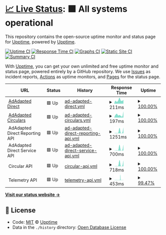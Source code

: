 # [📈 Live Status](https://demo.upptime.js.org): <!--live status--> **🟩 All systems operational**

This repository contains the open-source uptime monitor and status page for [Upptime](https://upptime.js.org), powered by [Upptime](https://github.com/upptime/upptime).

[![Uptime CI](https://github.com/koj-co/upptime/workflows/Uptime%20CI/badge.svg)](https://github.com/koj-co/upptime/actions?query=workflow%3A%22Uptime+CI%22)
[![Response Time CI](https://github.com/koj-co/upptime/workflows/Response%20Time%20CI/badge.svg)](https://github.com/koj-co/upptime/actions?query=workflow%3A%22Response+Time+CI%22)
[![Graphs CI](https://github.com/koj-co/upptime/workflows/Graphs%20CI/badge.svg)](https://github.com/koj-co/upptime/actions?query=workflow%3A%22Graphs+CI%22)
[![Static Site CI](https://github.com/koj-co/upptime/workflows/Static%20Site%20CI/badge.svg)](https://github.com/koj-co/upptime/actions?query=workflow%3A%22Static+Site+CI%22)
[![Summary CI](https://github.com/koj-co/upptime/workflows/Summary%20CI/badge.svg)](https://github.com/koj-co/upptime/actions?query=workflow%3A%22Summary+CI%22)

With [Upptime](https://upptime.js.org), you can get your own unlimited and free uptime monitor and status page, powered entirely by a GitHub repository. We use [Issues](https://github.com/upptime/upptime/issues) as incident reports, [Actions](https://github.com/adadaptedinc/upptime/actions) as uptime monitors, and [Pages](https://demo.upptime.js.org) for the status page.

<!--start: status pages-->
<!-- This summary is generated by Upptime (https://github.com/upptime/upptime) -->
<!-- Do not edit this manually, your changes will be overwritten -->
<!-- prettier-ignore -->
| URL | Status | History | Response Time | Uptime |
| --- | ------ | ------- | ------------- | ------ |
| <img alt="" src="https://favicons.githubusercontent.com/direct.dev.adadapted.dev" height="13"> [AdAdapted Direct](https://direct.dev.adadapted.dev) | 🟩 Up | [ad-adapted-direct.yml](https://github.com/adadaptedinc/upptime/commits/HEAD/history/ad-adapted-direct.yml) | <details><summary><img alt="Response time graph" src="./graphs/ad-adapted-direct/response-time-week.png" height="20"> 211ms</summary><br><a href="https://status.adadapted.dev/history/ad-adapted-direct"><img alt="Response time 194" src="https://img.shields.io/endpoint?url=https%3A%2F%2Fraw.githubusercontent.com%2Fadadaptedinc%2Fupptime%2FHEAD%2Fapi%2Fad-adapted-direct%2Fresponse-time.json"></a><br><a href="https://status.adadapted.dev/history/ad-adapted-direct"><img alt="24-hour response time 240" src="https://img.shields.io/endpoint?url=https%3A%2F%2Fraw.githubusercontent.com%2Fadadaptedinc%2Fupptime%2FHEAD%2Fapi%2Fad-adapted-direct%2Fresponse-time-day.json"></a><br><a href="https://status.adadapted.dev/history/ad-adapted-direct"><img alt="7-day response time 211" src="https://img.shields.io/endpoint?url=https%3A%2F%2Fraw.githubusercontent.com%2Fadadaptedinc%2Fupptime%2FHEAD%2Fapi%2Fad-adapted-direct%2Fresponse-time-week.json"></a><br><a href="https://status.adadapted.dev/history/ad-adapted-direct"><img alt="30-day response time 153" src="https://img.shields.io/endpoint?url=https%3A%2F%2Fraw.githubusercontent.com%2Fadadaptedinc%2Fupptime%2FHEAD%2Fapi%2Fad-adapted-direct%2Fresponse-time-month.json"></a><br><a href="https://status.adadapted.dev/history/ad-adapted-direct"><img alt="1-year response time 194" src="https://img.shields.io/endpoint?url=https%3A%2F%2Fraw.githubusercontent.com%2Fadadaptedinc%2Fupptime%2FHEAD%2Fapi%2Fad-adapted-direct%2Fresponse-time-year.json"></a></details> | <details><summary><a href="https://status.adadapted.dev/history/ad-adapted-direct">100.00%</a></summary><a href="https://status.adadapted.dev/history/ad-adapted-direct"><img alt="All-time uptime 99.98%" src="https://img.shields.io/endpoint?url=https%3A%2F%2Fraw.githubusercontent.com%2Fadadaptedinc%2Fupptime%2FHEAD%2Fapi%2Fad-adapted-direct%2Fuptime.json"></a><br><a href="https://status.adadapted.dev/history/ad-adapted-direct"><img alt="24-hour uptime 100.00%" src="https://img.shields.io/endpoint?url=https%3A%2F%2Fraw.githubusercontent.com%2Fadadaptedinc%2Fupptime%2FHEAD%2Fapi%2Fad-adapted-direct%2Fuptime-day.json"></a><br><a href="https://status.adadapted.dev/history/ad-adapted-direct"><img alt="7-day uptime 100.00%" src="https://img.shields.io/endpoint?url=https%3A%2F%2Fraw.githubusercontent.com%2Fadadaptedinc%2Fupptime%2FHEAD%2Fapi%2Fad-adapted-direct%2Fuptime-week.json"></a><br><a href="https://status.adadapted.dev/history/ad-adapted-direct"><img alt="30-day uptime 100.00%" src="https://img.shields.io/endpoint?url=https%3A%2F%2Fraw.githubusercontent.com%2Fadadaptedinc%2Fupptime%2FHEAD%2Fapi%2Fad-adapted-direct%2Fuptime-month.json"></a><br><a href="https://status.adadapted.dev/history/ad-adapted-direct"><img alt="1-year uptime 99.98%" src="https://img.shields.io/endpoint?url=https%3A%2F%2Fraw.githubusercontent.com%2Fadadaptedinc%2Fupptime%2FHEAD%2Fapi%2Fad-adapted-direct%2Fuptime-year.json"></a></details>
| <img alt="" src="https://favicons.githubusercontent.com/circulars.dev.adadapted.dev" height="13"> [AdAdapted Circulars](https://circulars.dev.adadapted.dev) | 🟩 Up | [ad-adapted-circulars.yml](https://github.com/adadaptedinc/upptime/commits/HEAD/history/ad-adapted-circulars.yml) | <details><summary><img alt="Response time graph" src="./graphs/ad-adapted-circulars/response-time-week.png" height="20"> 197ms</summary><br><a href="https://status.adadapted.dev/history/ad-adapted-circulars"><img alt="Response time 229" src="https://img.shields.io/endpoint?url=https%3A%2F%2Fraw.githubusercontent.com%2Fadadaptedinc%2Fupptime%2FHEAD%2Fapi%2Fad-adapted-circulars%2Fresponse-time.json"></a><br><a href="https://status.adadapted.dev/history/ad-adapted-circulars"><img alt="24-hour response time 435" src="https://img.shields.io/endpoint?url=https%3A%2F%2Fraw.githubusercontent.com%2Fadadaptedinc%2Fupptime%2FHEAD%2Fapi%2Fad-adapted-circulars%2Fresponse-time-day.json"></a><br><a href="https://status.adadapted.dev/history/ad-adapted-circulars"><img alt="7-day response time 197" src="https://img.shields.io/endpoint?url=https%3A%2F%2Fraw.githubusercontent.com%2Fadadaptedinc%2Fupptime%2FHEAD%2Fapi%2Fad-adapted-circulars%2Fresponse-time-week.json"></a><br><a href="https://status.adadapted.dev/history/ad-adapted-circulars"><img alt="30-day response time 132" src="https://img.shields.io/endpoint?url=https%3A%2F%2Fraw.githubusercontent.com%2Fadadaptedinc%2Fupptime%2FHEAD%2Fapi%2Fad-adapted-circulars%2Fresponse-time-month.json"></a><br><a href="https://status.adadapted.dev/history/ad-adapted-circulars"><img alt="1-year response time 229" src="https://img.shields.io/endpoint?url=https%3A%2F%2Fraw.githubusercontent.com%2Fadadaptedinc%2Fupptime%2FHEAD%2Fapi%2Fad-adapted-circulars%2Fresponse-time-year.json"></a></details> | <details><summary><a href="https://status.adadapted.dev/history/ad-adapted-circulars">100.00%</a></summary><a href="https://status.adadapted.dev/history/ad-adapted-circulars"><img alt="All-time uptime 99.96%" src="https://img.shields.io/endpoint?url=https%3A%2F%2Fraw.githubusercontent.com%2Fadadaptedinc%2Fupptime%2FHEAD%2Fapi%2Fad-adapted-circulars%2Fuptime.json"></a><br><a href="https://status.adadapted.dev/history/ad-adapted-circulars"><img alt="24-hour uptime 100.00%" src="https://img.shields.io/endpoint?url=https%3A%2F%2Fraw.githubusercontent.com%2Fadadaptedinc%2Fupptime%2FHEAD%2Fapi%2Fad-adapted-circulars%2Fuptime-day.json"></a><br><a href="https://status.adadapted.dev/history/ad-adapted-circulars"><img alt="7-day uptime 100.00%" src="https://img.shields.io/endpoint?url=https%3A%2F%2Fraw.githubusercontent.com%2Fadadaptedinc%2Fupptime%2FHEAD%2Fapi%2Fad-adapted-circulars%2Fuptime-week.json"></a><br><a href="https://status.adadapted.dev/history/ad-adapted-circulars"><img alt="30-day uptime 99.96%" src="https://img.shields.io/endpoint?url=https%3A%2F%2Fraw.githubusercontent.com%2Fadadaptedinc%2Fupptime%2FHEAD%2Fapi%2Fad-adapted-circulars%2Fuptime-month.json"></a><br><a href="https://status.adadapted.dev/history/ad-adapted-circulars"><img alt="1-year uptime 99.96%" src="https://img.shields.io/endpoint?url=https%3A%2F%2Fraw.githubusercontent.com%2Fadadaptedinc%2Fupptime%2FHEAD%2Fapi%2Fad-adapted-circulars%2Fuptime-year.json"></a></details>
| <img alt="" src="https://favicons.githubusercontent.com/null" height="13"> AdAdapted Direct Reporting API | 🟩 Up | [ad-adapted-direct-reporting-api.yml](https://github.com/adadaptedinc/upptime/commits/HEAD/history/ad-adapted-direct-reporting-api.yml) | <details><summary><img alt="Response time graph" src="./graphs/ad-adapted-direct-reporting-api/response-time-week.png" height="20"> 1251ms</summary><br><a href="https://status.adadapted.dev/history/ad-adapted-direct-reporting-api"><img alt="Response time 1218" src="https://img.shields.io/endpoint?url=https%3A%2F%2Fraw.githubusercontent.com%2Fadadaptedinc%2Fupptime%2FHEAD%2Fapi%2Fad-adapted-direct-reporting-api%2Fresponse-time.json"></a><br><a href="https://status.adadapted.dev/history/ad-adapted-direct-reporting-api"><img alt="24-hour response time 4155" src="https://img.shields.io/endpoint?url=https%3A%2F%2Fraw.githubusercontent.com%2Fadadaptedinc%2Fupptime%2FHEAD%2Fapi%2Fad-adapted-direct-reporting-api%2Fresponse-time-day.json"></a><br><a href="https://status.adadapted.dev/history/ad-adapted-direct-reporting-api"><img alt="7-day response time 1251" src="https://img.shields.io/endpoint?url=https%3A%2F%2Fraw.githubusercontent.com%2Fadadaptedinc%2Fupptime%2FHEAD%2Fapi%2Fad-adapted-direct-reporting-api%2Fresponse-time-week.json"></a><br><a href="https://status.adadapted.dev/history/ad-adapted-direct-reporting-api"><img alt="30-day response time 371" src="https://img.shields.io/endpoint?url=https%3A%2F%2Fraw.githubusercontent.com%2Fadadaptedinc%2Fupptime%2FHEAD%2Fapi%2Fad-adapted-direct-reporting-api%2Fresponse-time-month.json"></a><br><a href="https://status.adadapted.dev/history/ad-adapted-direct-reporting-api"><img alt="1-year response time 1218" src="https://img.shields.io/endpoint?url=https%3A%2F%2Fraw.githubusercontent.com%2Fadadaptedinc%2Fupptime%2FHEAD%2Fapi%2Fad-adapted-direct-reporting-api%2Fresponse-time-year.json"></a></details> | <details><summary><a href="https://status.adadapted.dev/history/ad-adapted-direct-reporting-api">100.00%</a></summary><a href="https://status.adadapted.dev/history/ad-adapted-direct-reporting-api"><img alt="All-time uptime 99.95%" src="https://img.shields.io/endpoint?url=https%3A%2F%2Fraw.githubusercontent.com%2Fadadaptedinc%2Fupptime%2FHEAD%2Fapi%2Fad-adapted-direct-reporting-api%2Fuptime.json"></a><br><a href="https://status.adadapted.dev/history/ad-adapted-direct-reporting-api"><img alt="24-hour uptime 100.00%" src="https://img.shields.io/endpoint?url=https%3A%2F%2Fraw.githubusercontent.com%2Fadadaptedinc%2Fupptime%2FHEAD%2Fapi%2Fad-adapted-direct-reporting-api%2Fuptime-day.json"></a><br><a href="https://status.adadapted.dev/history/ad-adapted-direct-reporting-api"><img alt="7-day uptime 100.00%" src="https://img.shields.io/endpoint?url=https%3A%2F%2Fraw.githubusercontent.com%2Fadadaptedinc%2Fupptime%2FHEAD%2Fapi%2Fad-adapted-direct-reporting-api%2Fuptime-week.json"></a><br><a href="https://status.adadapted.dev/history/ad-adapted-direct-reporting-api"><img alt="30-day uptime 100.00%" src="https://img.shields.io/endpoint?url=https%3A%2F%2Fraw.githubusercontent.com%2Fadadaptedinc%2Fupptime%2FHEAD%2Fapi%2Fad-adapted-direct-reporting-api%2Fuptime-month.json"></a><br><a href="https://status.adadapted.dev/history/ad-adapted-direct-reporting-api"><img alt="1-year uptime 99.95%" src="https://img.shields.io/endpoint?url=https%3A%2F%2Fraw.githubusercontent.com%2Fadadaptedinc%2Fupptime%2FHEAD%2Fapi%2Fad-adapted-direct-reporting-api%2Fuptime-year.json"></a></details>
| <img alt="" src="https://favicons.githubusercontent.com/null" height="13"> AdAdapted Direct Service API | 🟩 Up | [ad-adapted-direct-service-api.yml](https://github.com/adadaptedinc/upptime/commits/HEAD/history/ad-adapted-direct-service-api.yml) | <details><summary><img alt="Response time graph" src="./graphs/ad-adapted-direct-service-api/response-time-week.png" height="20"> 700ms</summary><br><a href="https://status.adadapted.dev/history/ad-adapted-direct-service-api"><img alt="Response time 898" src="https://img.shields.io/endpoint?url=https%3A%2F%2Fraw.githubusercontent.com%2Fadadaptedinc%2Fupptime%2FHEAD%2Fapi%2Fad-adapted-direct-service-api%2Fresponse-time.json"></a><br><a href="https://status.adadapted.dev/history/ad-adapted-direct-service-api"><img alt="24-hour response time 2299" src="https://img.shields.io/endpoint?url=https%3A%2F%2Fraw.githubusercontent.com%2Fadadaptedinc%2Fupptime%2FHEAD%2Fapi%2Fad-adapted-direct-service-api%2Fresponse-time-day.json"></a><br><a href="https://status.adadapted.dev/history/ad-adapted-direct-service-api"><img alt="7-day response time 700" src="https://img.shields.io/endpoint?url=https%3A%2F%2Fraw.githubusercontent.com%2Fadadaptedinc%2Fupptime%2FHEAD%2Fapi%2Fad-adapted-direct-service-api%2Fresponse-time-week.json"></a><br><a href="https://status.adadapted.dev/history/ad-adapted-direct-service-api"><img alt="30-day response time 299" src="https://img.shields.io/endpoint?url=https%3A%2F%2Fraw.githubusercontent.com%2Fadadaptedinc%2Fupptime%2FHEAD%2Fapi%2Fad-adapted-direct-service-api%2Fresponse-time-month.json"></a><br><a href="https://status.adadapted.dev/history/ad-adapted-direct-service-api"><img alt="1-year response time 898" src="https://img.shields.io/endpoint?url=https%3A%2F%2Fraw.githubusercontent.com%2Fadadaptedinc%2Fupptime%2FHEAD%2Fapi%2Fad-adapted-direct-service-api%2Fresponse-time-year.json"></a></details> | <details><summary><a href="https://status.adadapted.dev/history/ad-adapted-direct-service-api">100.00%</a></summary><a href="https://status.adadapted.dev/history/ad-adapted-direct-service-api"><img alt="All-time uptime 99.80%" src="https://img.shields.io/endpoint?url=https%3A%2F%2Fraw.githubusercontent.com%2Fadadaptedinc%2Fupptime%2FHEAD%2Fapi%2Fad-adapted-direct-service-api%2Fuptime.json"></a><br><a href="https://status.adadapted.dev/history/ad-adapted-direct-service-api"><img alt="24-hour uptime 100.00%" src="https://img.shields.io/endpoint?url=https%3A%2F%2Fraw.githubusercontent.com%2Fadadaptedinc%2Fupptime%2FHEAD%2Fapi%2Fad-adapted-direct-service-api%2Fuptime-day.json"></a><br><a href="https://status.adadapted.dev/history/ad-adapted-direct-service-api"><img alt="7-day uptime 100.00%" src="https://img.shields.io/endpoint?url=https%3A%2F%2Fraw.githubusercontent.com%2Fadadaptedinc%2Fupptime%2FHEAD%2Fapi%2Fad-adapted-direct-service-api%2Fuptime-week.json"></a><br><a href="https://status.adadapted.dev/history/ad-adapted-direct-service-api"><img alt="30-day uptime 100.00%" src="https://img.shields.io/endpoint?url=https%3A%2F%2Fraw.githubusercontent.com%2Fadadaptedinc%2Fupptime%2FHEAD%2Fapi%2Fad-adapted-direct-service-api%2Fuptime-month.json"></a><br><a href="https://status.adadapted.dev/history/ad-adapted-direct-service-api"><img alt="1-year uptime 99.80%" src="https://img.shields.io/endpoint?url=https%3A%2F%2Fraw.githubusercontent.com%2Fadadaptedinc%2Fupptime%2FHEAD%2Fapi%2Fad-adapted-direct-service-api%2Fuptime-year.json"></a></details>
| <img alt="" src="https://favicons.githubusercontent.com/null" height="13"> Circular API | 🟩 Up | [circular-api.yml](https://github.com/adadaptedinc/upptime/commits/HEAD/history/circular-api.yml) | <details><summary><img alt="Response time graph" src="./graphs/circular-api/response-time-week.png" height="20"> 718ms</summary><br><a href="https://status.adadapted.dev/history/circular-api"><img alt="Response time 943" src="https://img.shields.io/endpoint?url=https%3A%2F%2Fraw.githubusercontent.com%2Fadadaptedinc%2Fupptime%2FHEAD%2Fapi%2Fcircular-api%2Fresponse-time.json"></a><br><a href="https://status.adadapted.dev/history/circular-api"><img alt="24-hour response time 2295" src="https://img.shields.io/endpoint?url=https%3A%2F%2Fraw.githubusercontent.com%2Fadadaptedinc%2Fupptime%2FHEAD%2Fapi%2Fcircular-api%2Fresponse-time-day.json"></a><br><a href="https://status.adadapted.dev/history/circular-api"><img alt="7-day response time 718" src="https://img.shields.io/endpoint?url=https%3A%2F%2Fraw.githubusercontent.com%2Fadadaptedinc%2Fupptime%2FHEAD%2Fapi%2Fcircular-api%2Fresponse-time-week.json"></a><br><a href="https://status.adadapted.dev/history/circular-api"><img alt="30-day response time 415" src="https://img.shields.io/endpoint?url=https%3A%2F%2Fraw.githubusercontent.com%2Fadadaptedinc%2Fupptime%2FHEAD%2Fapi%2Fcircular-api%2Fresponse-time-month.json"></a><br><a href="https://status.adadapted.dev/history/circular-api"><img alt="1-year response time 943" src="https://img.shields.io/endpoint?url=https%3A%2F%2Fraw.githubusercontent.com%2Fadadaptedinc%2Fupptime%2FHEAD%2Fapi%2Fcircular-api%2Fresponse-time-year.json"></a></details> | <details><summary><a href="https://status.adadapted.dev/history/circular-api">100.00%</a></summary><a href="https://status.adadapted.dev/history/circular-api"><img alt="All-time uptime 99.84%" src="https://img.shields.io/endpoint?url=https%3A%2F%2Fraw.githubusercontent.com%2Fadadaptedinc%2Fupptime%2FHEAD%2Fapi%2Fcircular-api%2Fuptime.json"></a><br><a href="https://status.adadapted.dev/history/circular-api"><img alt="24-hour uptime 100.00%" src="https://img.shields.io/endpoint?url=https%3A%2F%2Fraw.githubusercontent.com%2Fadadaptedinc%2Fupptime%2FHEAD%2Fapi%2Fcircular-api%2Fuptime-day.json"></a><br><a href="https://status.adadapted.dev/history/circular-api"><img alt="7-day uptime 100.00%" src="https://img.shields.io/endpoint?url=https%3A%2F%2Fraw.githubusercontent.com%2Fadadaptedinc%2Fupptime%2FHEAD%2Fapi%2Fcircular-api%2Fuptime-week.json"></a><br><a href="https://status.adadapted.dev/history/circular-api"><img alt="30-day uptime 100.00%" src="https://img.shields.io/endpoint?url=https%3A%2F%2Fraw.githubusercontent.com%2Fadadaptedinc%2Fupptime%2FHEAD%2Fapi%2Fcircular-api%2Fuptime-month.json"></a><br><a href="https://status.adadapted.dev/history/circular-api"><img alt="1-year uptime 99.84%" src="https://img.shields.io/endpoint?url=https%3A%2F%2Fraw.githubusercontent.com%2Fadadaptedinc%2Fupptime%2FHEAD%2Fapi%2Fcircular-api%2Fuptime-year.json"></a></details>
| <img alt="" src="https://favicons.githubusercontent.com/null" height="13"> Telemetry API | 🟩 Up | [telemetry-api.yml](https://github.com/adadaptedinc/upptime/commits/HEAD/history/telemetry-api.yml) | <details><summary><img alt="Response time graph" src="./graphs/telemetry-api/response-time-week.png" height="20"> 453ms</summary><br><a href="https://status.adadapted.dev/history/telemetry-api"><img alt="Response time 484" src="https://img.shields.io/endpoint?url=https%3A%2F%2Fraw.githubusercontent.com%2Fadadaptedinc%2Fupptime%2FHEAD%2Fapi%2Ftelemetry-api%2Fresponse-time.json"></a><br><a href="https://status.adadapted.dev/history/telemetry-api"><img alt="24-hour response time 177" src="https://img.shields.io/endpoint?url=https%3A%2F%2Fraw.githubusercontent.com%2Fadadaptedinc%2Fupptime%2FHEAD%2Fapi%2Ftelemetry-api%2Fresponse-time-day.json"></a><br><a href="https://status.adadapted.dev/history/telemetry-api"><img alt="7-day response time 453" src="https://img.shields.io/endpoint?url=https%3A%2F%2Fraw.githubusercontent.com%2Fadadaptedinc%2Fupptime%2FHEAD%2Fapi%2Ftelemetry-api%2Fresponse-time-week.json"></a><br><a href="https://status.adadapted.dev/history/telemetry-api"><img alt="30-day response time 417" src="https://img.shields.io/endpoint?url=https%3A%2F%2Fraw.githubusercontent.com%2Fadadaptedinc%2Fupptime%2FHEAD%2Fapi%2Ftelemetry-api%2Fresponse-time-month.json"></a><br><a href="https://status.adadapted.dev/history/telemetry-api"><img alt="1-year response time 484" src="https://img.shields.io/endpoint?url=https%3A%2F%2Fraw.githubusercontent.com%2Fadadaptedinc%2Fupptime%2FHEAD%2Fapi%2Ftelemetry-api%2Fresponse-time-year.json"></a></details> | <details><summary><a href="https://status.adadapted.dev/history/telemetry-api">99.47%</a></summary><a href="https://status.adadapted.dev/history/telemetry-api"><img alt="All-time uptime 99.32%" src="https://img.shields.io/endpoint?url=https%3A%2F%2Fraw.githubusercontent.com%2Fadadaptedinc%2Fupptime%2FHEAD%2Fapi%2Ftelemetry-api%2Fuptime.json"></a><br><a href="https://status.adadapted.dev/history/telemetry-api"><img alt="24-hour uptime 99.39%" src="https://img.shields.io/endpoint?url=https%3A%2F%2Fraw.githubusercontent.com%2Fadadaptedinc%2Fupptime%2FHEAD%2Fapi%2Ftelemetry-api%2Fuptime-day.json"></a><br><a href="https://status.adadapted.dev/history/telemetry-api"><img alt="7-day uptime 99.47%" src="https://img.shields.io/endpoint?url=https%3A%2F%2Fraw.githubusercontent.com%2Fadadaptedinc%2Fupptime%2FHEAD%2Fapi%2Ftelemetry-api%2Fuptime-week.json"></a><br><a href="https://status.adadapted.dev/history/telemetry-api"><img alt="30-day uptime 99.41%" src="https://img.shields.io/endpoint?url=https%3A%2F%2Fraw.githubusercontent.com%2Fadadaptedinc%2Fupptime%2FHEAD%2Fapi%2Ftelemetry-api%2Fuptime-month.json"></a><br><a href="https://status.adadapted.dev/history/telemetry-api"><img alt="1-year uptime 99.32%" src="https://img.shields.io/endpoint?url=https%3A%2F%2Fraw.githubusercontent.com%2Fadadaptedinc%2Fupptime%2FHEAD%2Fapi%2Ftelemetry-api%2Fuptime-year.json"></a></details>

<!--end: status pages-->

[**Visit our status website →**](https://demo.upptime.js.org)

## 📄 License

- Code: [MIT](./LICENSE) © [Upptime](https://upptime.js.org)
- Data in the `./history` directory: [Open Database License](https://opendatacommons.org/licenses/odbl/1-0/)

